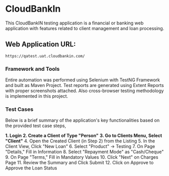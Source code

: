 # CloudBankIn
This CloudBankIN testing application is a financial or banking web application with features related to client management and loan processing.

## Web Application URL:

```https://qatest.uat.cloudbankin.com/```

### Framework and Tools
Entire automation was performed using Selenium with TestNG Framework and built as Maven Project. Test reports are generated using Extent Reports with proper screenshots attached. Also cross-browser testing methodology is implemented in this project.

### Test Cases
Below is a brief summary of the application's key functionalities based on the provided test case steps,

**1. Login**
**2. Create a Client of Type "Person"**
**3. Go to Clients Menu, Select "Client"**
4. Open the Created Client (in Step 2) from the Listing
5. In the Client View, Click "New Loan"
6. Select "Product" -> Testing
7. On Page "Details," Fill in Information
8. Select "Repayment Mode" as "Cash/Cheque"
9. On Page "Terms," Fill in Mandatory Values
10. Click "Next" on Charges Page
11. Review the Summary and Click Submit
12. Click on Approve to Approve the Loan Status
